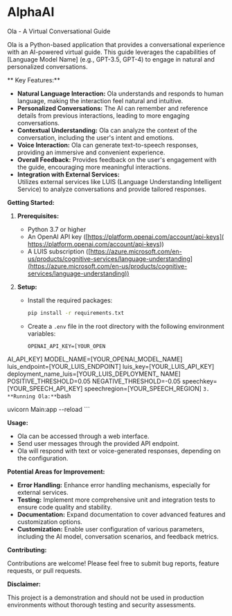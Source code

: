 # AlphaAI

Ola - A Virtual Conversational Guide 

Ola is a Python-based application that
 provides a conversational experience with an AI-powered virtual guide. This guide leverages the
 capabilities of [Language Model Name] (e.g., GPT-3.5, GPT-4) to engage in natural and personalized conversations. 

**
Key Features:**

* **Natural Language Interaction:** Ola understands and responds to human language, making the interaction feel natural and intuitive.
* **Personalized Conversations:**
 The AI can remember and reference details from previous interactions, leading to more engaging conversations.
* **Contextual Understanding:** Ola can analyze the context of the conversation, including the user's intent and emotions.
* **Voice Interaction:** Ola can generate text-to-speech responses, providing an immersive and convenient experience. 
* **Overall Feedback:**  Provides feedback on the user's engagement with the guide, encouraging more meaningful interactions.
* **Integration with External Services:**  
Utilizes external services like LUIS (Language Understanding Intelligent Service) to analyze conversations and provide tailored responses.

**Getting Started:**

1. **Prerequisites:**
   * Python 3.7 or higher
   * An OpenAI API key ([https://platform.openai.com/account/api-keys](
https://platform.openai.com/account/api-keys))
   * A LUIS subscription ([https://azure.microsoft.com/en-us/products/cognitive-services/language-understanding](https://azure.microsoft.com/en-us/products/cognitive-services/language-understanding))

2. **Setup:**
   * Install the required packages:
      ```bash
      pip install -r requirements.txt
      ```
   * Create a `.env` file in the root directory with the following environment variables:
      ```
      OPENAI_API_KEY=[YOUR_OPEN
AI_API_KEY]
      MODEL_NAME=[YOUR_OPENAI_MODEL_NAME]
      luis_endpoint=[YOUR_LUIS_ENDPOINT]
      luis_key=[YOUR_LUIS_API_KEY]
      deployment_name_luis=[YOUR_LUIS_DEPLOYMENT_
NAME]
      POSITIVE_THRESHOLD=0.05
      NEGATIVE_THRESHOLD=-0.05
      speechkey=[YOUR_SPEECH_API_KEY]
      speechregion=[YOUR_SPEECH_REGION]
      ```
3. **Running Ola:**
    ```bash

uvicorn Main:app --reload
    ```

**Usage:**

* Ola can be accessed through a web interface.
* Send user messages through the provided API endpoint.
* Ola will respond with text or voice-generated responses, depending on the configuration.

**Potential Areas for Improvement:**

* **Error
 Handling:**  Enhance error handling mechanisms, especially for external services.
* **Testing:**  Implement more comprehensive unit and integration tests to ensure code quality and stability.
* **Documentation:**  Expand documentation to cover advanced features and customization options.
* **Customization:**  Enable user configuration of various parameters, including the
 AI model, conversation scenarios, and feedback metrics.

**Contributing:**

Contributions are welcome! Please feel free to submit bug reports, feature requests, or pull requests.

**Disclaimer:**

This project is a demonstration and should not be used in production environments without thorough testing and security assessments.
